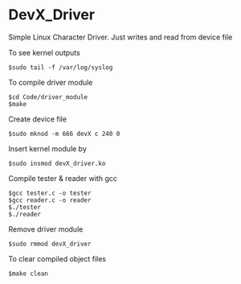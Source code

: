 # DevX_Driver
Simple Linux Character Driver. Just writes and read from device file

To see kernel outputs

    $sudo tail -f /var/log/syslog

To compile driver module

    $cd Code/driver_module
    $make

Create device file

    $sudo mknod -m 666 devX c 240 0
 
Insert kernel module by

    $sudo insmod devX_driver.ko
  
Compile tester & reader with gcc

    $gcc tester.c -o tester
    $gcc reader.c -o reader
    $./tester
    $./reader

Remove driver module

    $sudo rmmod devX_driver

To clear compiled object files

    $make clean
